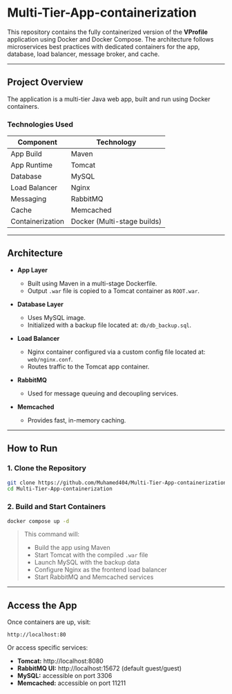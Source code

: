 
# Multi-Tier-App-containerization 

This repository contains the fully containerized version of the **VProfile** application using Docker and Docker Compose. The architecture follows microservices best practices with dedicated containers for the app, database, load balancer, message broker, and cache.

---

##  Project Overview

The application is a multi-tier Java web app, built and run using Docker containers.

###  Technologies Used

| Component     | Technology                                |
|---------------|--------------------------------------------|
| App Build     | Maven                                     |
| App Runtime   | Tomcat                |
| Database      | MySQL                                     |
| Load Balancer | Nginx                                     |
| Messaging     | RabbitMQ                                  |
| Cache         | Memcached                                 |
| Containerization | Docker (Multi-stage builds)            |

---

## Architecture

- **App Layer**
  - Built using Maven in a multi-stage Dockerfile.
  - Output `.war` file is copied to a Tomcat container as `ROOT.war`.

- **Database Layer**
  - Uses MySQL image.
  - Initialized with a backup file located at: `db/db_backup.sql`.

- **Load Balancer**
  - Nginx container configured via a custom config file located at: `web/nginx.conf`.
  - Routes traffic to the Tomcat app container.

- **RabbitMQ**
  - Used for message queuing and decoupling services.

- **Memcached**
  - Provides fast, in-memory caching.

---

##  How to Run

### 1. Clone the Repository

```bash
git clone https://github.com/Muhamed404/Multi-Tier-App-containerization
cd Multi-Tier-App-containerization
```

### 2. Build and Start Containers

```bash
docker compose up -d
```

> This command will:
> - Build the app using Maven
> - Start Tomcat with the compiled `.war` file
> - Launch MySQL with the backup data
> - Configure Nginx as the frontend load balancer
> - Start RabbitMQ and Memcached services

---

## Access the App

Once containers are up, visit:

```
http://localhost:80
```

Or access specific services:
- **Tomcat:** http://localhost:8080
- **RabbitMQ UI:** http://localhost:15672 (default guest/guest)
- **MySQL:** accessible on port 3306
- **Memcached:** accessible on port 11211


